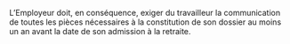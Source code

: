 L’Employeur doit, en conséquence, exiger du travailleur la communication de toutes les pièces nécessaires à la constitution de son dossier au moins un an avant la date de son admission à la retraite.